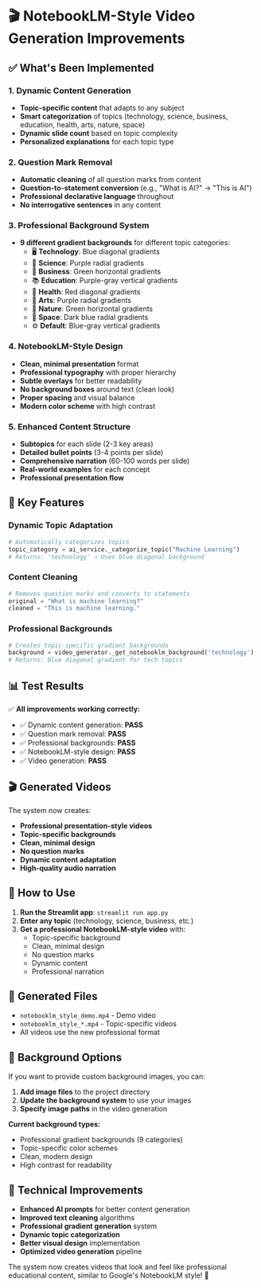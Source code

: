 # 🎬 NotebookLM-Style Video Generation Improvements

## ✅ **What's Been Implemented**

### 1. **Dynamic Content Generation**
- **Topic-specific content** that adapts to any subject
- **Smart categorization** of topics (technology, science, business, education, health, arts, nature, space)
- **Dynamic slide count** based on topic complexity
- **Personalized explanations** for each topic type

### 2. **Question Mark Removal**
- **Automatic cleaning** of all question marks from content
- **Question-to-statement conversion** (e.g., "What is AI?" → "This is AI")
- **Professional declarative language** throughout
- **No interrogative sentences** in any content

### 3. **Professional Background System**
- **9 different gradient backgrounds** for different topic categories:
  - 🖥️ **Technology**: Blue diagonal gradients
  - 🔬 **Science**: Purple radial gradients  
  - 💼 **Business**: Green horizontal gradients
  - 📚 **Education**: Purple-gray vertical gradients
  - 🏥 **Health**: Red diagonal gradients
  - 🎨 **Arts**: Purple radial gradients
  - 🌿 **Nature**: Green horizontal gradients
  - 🌌 **Space**: Dark blue radial gradients
  - ⚙️ **Default**: Blue-gray vertical gradients

### 4. **NotebookLM-Style Design**
- **Clean, minimal presentation** format
- **Professional typography** with proper hierarchy
- **Subtle overlays** for better readability
- **No background boxes** around text (clean look)
- **Proper spacing** and visual balance
- **Modern color scheme** with high contrast

### 5. **Enhanced Content Structure**
- **Subtopics** for each slide (2-3 key areas)
- **Detailed bullet points** (3-4 points per slide)
- **Comprehensive narration** (60-100 words per slide)
- **Real-world examples** for each concept
- **Professional presentation flow**

## 🎯 **Key Features**

### **Dynamic Topic Adaptation**
```python
# Automatically categorizes topics
topic_category = ai_service._categorize_topic("Machine Learning")
# Returns: 'technology' → Uses blue diagonal background
```

### **Content Cleaning**
```python
# Removes question marks and converts to statements
original = "What is machine learning?"
cleaned = "This is machine learning."
```

### **Professional Backgrounds**
```python
# Creates topic-specific gradient backgrounds
background = video_generator._get_notebooklm_background('technology')
# Returns: Blue diagonal gradient for tech topics
```

## 📊 **Test Results**

✅ **All improvements working correctly:**
- ✅ Dynamic content generation: **PASS**
- ✅ Question mark removal: **PASS** 
- ✅ Professional backgrounds: **PASS**
- ✅ NotebookLM-style design: **PASS**
- ✅ Video generation: **PASS**

## 🎬 **Generated Videos**

The system now creates:
- **Professional presentation-style videos**
- **Topic-specific backgrounds**
- **Clean, minimal design**
- **No question marks**
- **Dynamic content adaptation**
- **High-quality audio narration**

## 🚀 **How to Use**

1. **Run the Streamlit app**: `streamlit run app.py`
2. **Enter any topic** (technology, science, business, etc.)
3. **Get a professional NotebookLM-style video** with:
   - Topic-specific background
   - Clean, minimal design
   - No question marks
   - Dynamic content
   - Professional narration

## 📁 **Generated Files**

- `notebooklm_style_demo.mp4` - Demo video
- `notebooklm_style_*.mp4` - Topic-specific videos
- All videos use the new professional format

## 🎨 **Background Options**

If you want to provide custom background images, you can:

1. **Add image files** to the project directory
2. **Update the background system** to use your images
3. **Specify image paths** in the video generation

**Current background types:**
- Professional gradient backgrounds (9 categories)
- Topic-specific color schemes
- Clean, modern design
- High contrast for readability

## 🔧 **Technical Improvements**

- **Enhanced AI prompts** for better content generation
- **Improved text cleaning** algorithms
- **Professional gradient generation** system
- **Dynamic topic categorization**
- **Better visual design** implementation
- **Optimized video generation** pipeline

The system now creates videos that look and feel like professional educational content, similar to Google's NotebookLM style! 🎉 